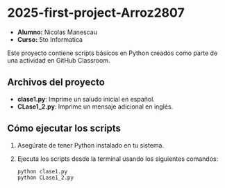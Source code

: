 # 2025-first-project-Arroz2807

- **Alumno:** Nicolas Manescau
- **Curso:** 5to Informatica

Este proyecto contiene scripts básicos en Python creados como parte de una actividad en GitHub Classroom.

## Archivos del proyecto

- **clase1.py**: Imprime un saludo inicial en español.
- **CLase1_2.py**: Imprime un mensaje adicional en inglés.

## Cómo ejecutar los scripts

1. Asegúrate de tener Python instalado en tu sistema.
2. Ejecuta los scripts desde la terminal usando los siguientes comandos:

   ```bash
   python clase1.py
   python CLase1_2.py

